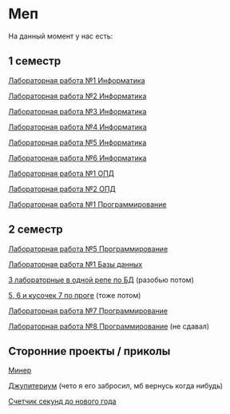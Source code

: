 # Меп

На данный момент у нас есть:

## 1 семестр

[Лабораторная работа №1 Информатика](https://github.com/deadxraver/Inf1)

[Лабораторная работа №2 Информатика](https://github.com/deadxraver/Inf2)

[Лабораторная работа №3 Информатика](https://github.com/deadxraver/Inf3)

[Лабораторная работа №4 Информатика](https://github.com/deadxraver/Inf4)

[Лабораторная работа №5 Информатика](https://github.com/deadxraver/Inf5)

[Лабораторная работа №6 Информатика](https://github.com/deadxraver/Inf6)

[Лабораторная работа №1 ОПД](https://github.com/deadxraver/OPD1)

[Лабораторная работа №2 ОПД](https://github.com/deadxraver/OPD2)

[Лабораторная работа №1 Программирование](https://github.com/deadxraver/Prog1)

## 2 семестр

[Лабораторная работа №5 Программирование](https://github.com/deadxraver/Prog5)

[Лабораторная работа №1 Базы данных](https://github.com/deadxraver/DB1)

[3 лабораторные в одной репе по БД](https://github.com/deadxraver/DataBase)
(разобью потом)

[5, 6 и кусочек 7 по проге](https://github.com/deadxraver/Programming)
(тоже потом)

[Лабораторная работа №7 Программирование](https://github.com/deadxraver/Prog7)

[Лабораторная работа №8 Программирование](https://github.com/deadxraver/Prog8) (не сдавал)



## Сторонние проекты / приколы

[Минер](https://github.com/deadxraver/GUI-Minesweaper)

[Джупитериум](https://github.com/deadxraver/Jupiterium) (чето я его забросил, мб вернусь когда нибудь)

[Счетчик секунд до нового года](https://github.com/deadxraver/GUI-New-Year-Countdown)